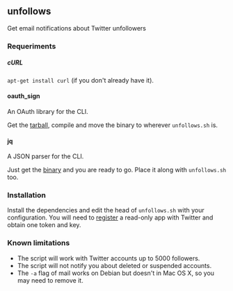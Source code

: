 ## unfollows
Get email notifications about Twitter unfollowers


### Requeriments
##### cURL
`apt-get install curl` (if you don't already have it).

#### oauth_sign
An OAuth library for the CLI.

Get the [tarball](http://acme.com/software/oauth_sign/), compile and move the binary to wherever `unfollows.sh` is.

#### jq
A JSON parser for the CLI.

Just get the [binary](http://stedolan.github.io/jq/download/) and you are ready to go. Place it along with `unfollows.sh` too.


### Installation
Install the dependencies and edit the head of `unfollows.sh` with your configuration. You will need to [register](https://apps.twitter.com/app/new) a read-only app with Twitter and obtain one token and key.

### Known limitations
- The script will work with Twitter accounts up to 5000 followers.
- The script will not notify you about deleted or suspended accounts.
- The `-a` flag of mail works on Debian but doesn't in Mac OS X, so you may need to remove it.
